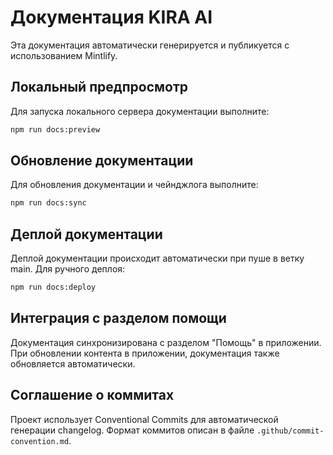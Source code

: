 
# Документация KIRA AI

Эта документация автоматически генерируется и публикуется с использованием Mintlify.

## Локальный предпросмотр

Для запуска локального сервера документации выполните:

```bash
npm run docs:preview
```

## Обновление документации

Для обновления документации и чейнджлога выполните:

```bash
npm run docs:sync
```

## Деплой документации

Деплой документации происходит автоматически при пуше в ветку main.
Для ручного деплоя:

```bash
npm run docs:deploy
```

## Интеграция с разделом помощи

Документация синхронизирована с разделом "Помощь" в приложении. При обновлении контента в приложении,
документация также обновляется автоматически.

## Соглашение о коммитах

Проект использует Conventional Commits для автоматической генерации changelog.
Формат коммитов описан в файле `.github/commit-convention.md`.
